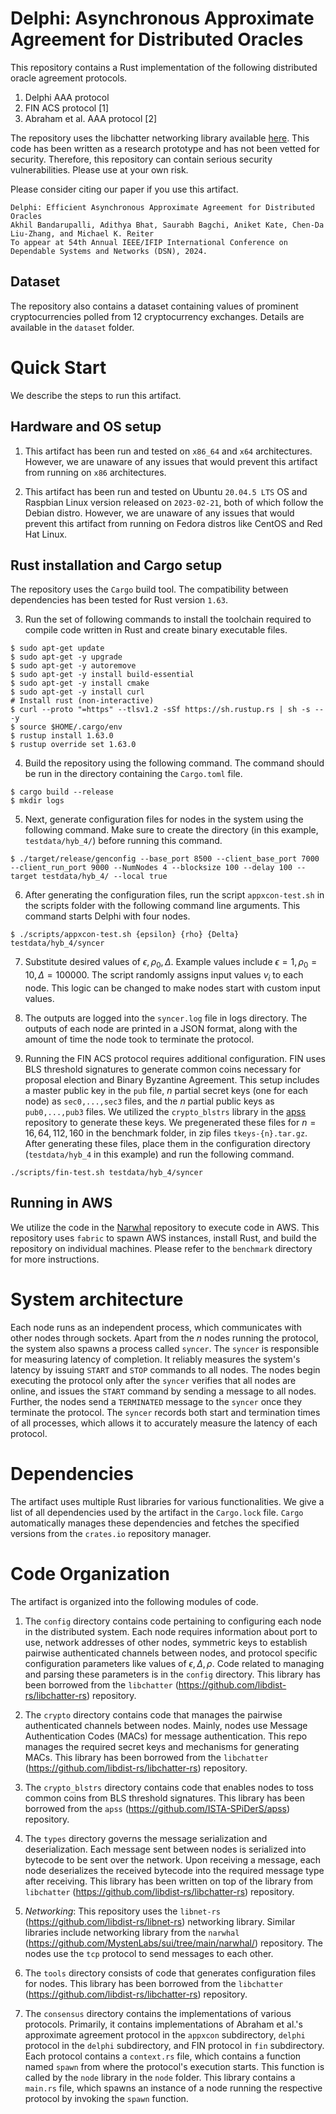 # Delphi: Asynchronous Approximate Agreement for Distributed Oracles
This repository contains a Rust implementation of the following distributed oracle agreement protocols. 

1. Delphi AAA protocol
2. FIN ACS protocol [1]
3. Abraham et al. AAA protocol [2]

The repository uses the libchatter networking library available [here](https://github.com/libdist-rs/libchatter-rs). This code has been written as a research prototype and has not been vetted for security. Therefore, this repository can contain serious security vulnerabilities. Please use at your own risk. 

Please consider citing our paper if you use this artifact. 
```
Delphi: Efficient Asynchronous Approximate Agreement for Distributed Oracles
Akhil Bandarupalli, Adithya Bhat, Saurabh Bagchi, Aniket Kate, Chen-Da Liu-Zhang, and Michael K. Reiter
To appear at 54th Annual IEEE/IFIP International Conference on Dependable Systems and Networks (DSN), 2024.
```
## Dataset
The repository also contains a dataset containing values of prominent cryptocurrencies polled from 12 cryptocurrency exchanges. Details are available in the `dataset` folder. 

# Quick Start
We describe the steps to run this artifact. 

## Hardware and OS setup
1. This artifact has been run and tested on `x86_64` and `x64` architectures. However, we are unaware of any issues that would prevent this artifact from running on `x86` architectures. 

2. This artifact has been run and tested on Ubuntu `20.04.5 LTS` OS and Raspbian Linux version released on `2023-02-21`, both of which follow the Debian distro. However, we are unaware of any issues that would prevent this artifact from running on Fedora distros like CentOS and Red Hat Linux. 

## Rust installation and Cargo setup
The repository uses the `Cargo` build tool. The compatibility between dependencies has been tested for Rust version `1.63`.

3. Run the set of following commands to install the toolchain required to compile code written in Rust and create binary executable files. 
```
$ sudo apt-get update
$ sudo apt-get -y upgrade
$ sudo apt-get -y autoremove
$ sudo apt-get -y install build-essential
$ sudo apt-get -y install cmake
$ sudo apt-get -y install curl
# Install rust (non-interactive)
$ curl --proto "=https" --tlsv1.2 -sSf https://sh.rustup.rs | sh -s -- -y
$ source $HOME/.cargo/env
$ rustup install 1.63.0
$ rustup override set 1.63.0
```
4. Build the repository using the following command. The command should be run in the directory containing the `Cargo.toml` file. 
```
$ cargo build --release
$ mkdir logs
```

5. Next, generate configuration files for nodes in the system using the following command. Make sure to create the directory (in this example, `testdata/hyb_4/`) before running this command. 
```
$ ./target/release/genconfig --base_port 8500 --client_base_port 7000 --client_run_port 9000 --NumNodes 4 --blocksize 100 --delay 100 --target testdata/hyb_4/ --local true
```

6. After generating the configuration files, run the script `appxcon-test.sh` in the scripts folder with the following command line arguments. This command starts Delphi with four nodes.
```
$ ./scripts/appxcon-test.sh {epsilon} {rho} {Delta} testdata/hyb_4/syncer
```
7. Substitute desired values of $\epsilon,\rho_0,\Delta$. Example values include $\epsilon=1,\rho_0=10,\Delta=100000$. The script randomly assigns input values $v_i$ to each node. This logic can be changed to make nodes start with custom input values. 

8. The outputs are logged into the `syncer.log` file in logs directory. The outputs of each node are printed in a JSON format, along with the amount of time the node took to terminate the protocol. 

9. Running the FIN ACS protocol requires additional configuration. FIN uses BLS threshold signatures to generate common coins necessary for proposal election and Binary Byzantine Agreement. This setup includes a master public key in the `pub` file, $n$ partial secret keys (one for each node) as `sec0,...,sec3` files, and the $n$ partial public keys as `pub0,...,pub3` files. We utilized the `crypto_blstrs` library in the [apss](https://github.com/ISTA-SPiDerS/apss) repository to generate these keys. We pregenerated these files for $n=16,64,112,160$ in the benchmark folder, in zip files `tkeys-{n}.tar.gz`. After generating these files, place them in the configuration directory (`testdata/hyb_4` in this example) and run the following command. 
```
./scripts/fin-test.sh testdata/hyb_4/syncer
```

## Running in AWS
We utilize the code in the [Narwhal](https://github.com/MystenLabs/sui/tree/main/narwhal/benchmark) repository to execute code in AWS. This repository uses `fabric` to spawn AWS instances, install Rust, and build the repository on individual machines. Please refer to the `benchmark` directory for more instructions. 

# System architecture
Each node runs as an independent process, which communicates with other nodes through sockets. Apart from the $n$ nodes running the protocol, the system also spawns a process called `syncer`. The `syncer` is responsible for measuring latency of completion. It reliably measures the system's latency by issuing `START` and `STOP` commands to all nodes. The nodes begin executing the protocol only after the `syncer` verifies that all nodes are online, and issues the `START` command by sending a message to all nodes. Further, the nodes send a `TERMINATED` message to the `syncer` once they terminate the protocol. The `syncer` records both start and termination times of all processes, which allows it to accurately measure the latency of each protocol. 

# Dependencies
The artifact uses multiple Rust libraries for various functionalities. We give a list of all dependencies used by the artifact in the `Cargo.lock` file. `Cargo` automatically manages these dependencies and fetches the specified versions from the `crates.io` repository manager. 

# Code Organization
The artifact is organized into the following modules of code. 
1. The `config` directory contains code pertaining to configuring each node in the distributed system. Each node requires information about port to use, network addresses of other nodes, symmetric keys to establish pairwise authenticated channels between nodes, and protocol specific configuration parameters like values of $\epsilon,\Delta,\rho$. Code related to managing and parsing these parameters is in the `config` directory. This library has been borrowed from the `libchatter` (https://github.com/libdist-rs/libchatter-rs) repository. 

2. The `crypto` directory contains code that manages the pairwise authenticated channels between nodes. Mainly, nodes use Message Authentication Codes (MACs) for message authentication. This repo manages the required secret keys and mechanisms for generating MACs. This library has been borrowed from the `libchatter` (https://github.com/libdist-rs/libchatter-rs) repository. 

3. The `crypto_blstrs` directory contains code that enables nodes to toss common coins from BLS threshold signatures. This library has been borrowed from the `apss` (https://github.com/ISTA-SPiDerS/apss) repository. 

4. The `types` directory governs the message serialization and deserialization. Each message sent between nodes is serialized into bytecode to be sent over the network. Upon receiving a message, each node deserializes the received bytecode into the required message type after receiving. This library has been written on top of the library from `libchatter` (https://github.com/libdist-rs/libchatter-rs) repository. 

5. *Networking*: This repository uses the `libnet-rs` (https://github.com/libdist-rs/libnet-rs) networking library. Similar libraries include networking library from the `narwhal` (https://github.com/MystenLabs/sui/tree/main/narwhal/) repository. The nodes use the `tcp` protocol to send messages to each other. 

6. The `tools` directory consists of code that generates configuration files for nodes. This library has been borrowed from the `libchatter` (https://github.com/libdist-rs/libchatter-rs) repository. 

7. The `consensus` directory contains the implementations of various protocols. Primarily, it contains implementations of Abraham et al.'s approximate agreement protocol in the `appxcon` subdirectory, `delphi` protocol in the `delphi` subdirectory, and FIN protocol in `fin` subdirectory. Each protocol contains a `context.rs` file, which contains a function named `spawn` from where the protocol's execution starts. This function is called by the `node` library in the `node` folder. This library contains a `main.rs` file, which spawns an instance of a node running the respective protocol by invoking the `spawn` function. 
